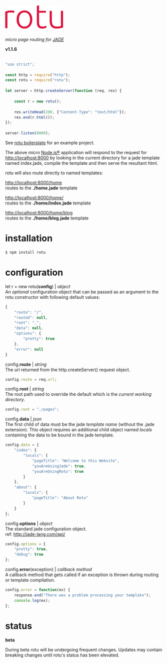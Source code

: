 
# [![rotu](./rotu.png)](https://www.npmjs.com/package/rotu)  
_micro page routing for [JADE](http://jade-lang.com)_

**v1.1.6**

```javascript

"use strict";

const http = require("http");
const rotu = require("rotu");

let server = http.createServer(function (req, res) {

    const r = new rotu();

    res.writeHead(200, {"Content-Type": "text/html"});
    res.end(r.html());
});

server.listen(8000);
```

See [rotu boilerplate](https://github.com/sgarver/rotu-boilerplate) for an example project.

The above _micro_ [Node.js&reg;](https://nodejs.org) application will respond to the request for [http://localhost:8000](http://localhost:8000) by looking in the current directory for a jade template named index.jade, compile the template and then serve the resultant html.

rotu will also route directly to named templates:

[http://localhost:8000/home](http://localhost:8000/home)  
routes to the **./home.jade** template

[http://localhost:8000/home/](http://localhost:8000/home/)   
routes to the **./home/index.jade** template

[http://localhost:8000/home/blog](http://localhost:8000/home/blog)  
routes to the **./home/blog.jade** template

# installation
```bash
$ npm install rotu
```

# configuration

let r = new rotu(**config**) | _object_  
An _optional_ configuration object that can be passed as an argument to the rotu constructor with following default values:  
```javascript
{
    "route": "/",
    "routed": null,
    "root": ".",
    "data": null,
    "options": {
        "pretty": true
    },
    "error": null
}
```

config.**route** | _string_  
The url returned from the http.createServer() request object.

```javascript
config.route = req.url;
```

config.**root** | _string_  
The root path used to override the default which is the _current working directory_.

```javascript
config.root = "./pages";
```

config.**data** | _json_  
The first child of data must be the jade _template name_ (without the .jade extension). This object requires an additional child object named _locals_ containing the data to be bound in the jade template.

```javascript
config.data = {
    "index": {
        "locals": {
            "pageTitle": "Welcome to this Website",
            "youAreUsingJade": true,
            "youAreUsingRotu": true
        }
    },
    "about": {
        "locals": {
            "pageTitle": "About Rotu"
        }
    }
};
```

config.**options** | _object_  
The standard jade configuration object.  
ref: http://jade-lang.com/api/

```javascript
config.options = {
    "pretty": true,
    "debug": true
};
```
config.**error**(exception) | _callback method_  
A callback method that gets called if an exception is thrown during routing or template compilation.

```javascript
config.error = function(ex) {
    response.end("There was a problem processing your template");
    console.log(ex);
};
```

# status
**beta**

During beta rotu will be undergoing frequent changes. Updates may contain breaking changes until rotu's status has been elevated.
